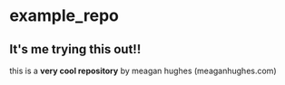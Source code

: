 # example_repo

## It's me trying this out!!

this is a **very cool repository** by meagan hughes (meaganhughes.com)